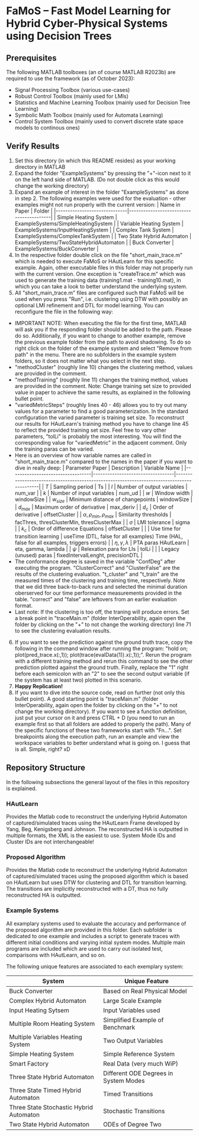 # FaMoS – Fast Model Learning for Hybrid Cyber-Physical Systems using Decision Trees

## Prerequisites

The following MATLAB toolboxes (an of course MATLAB R2023b) are required to use the framework (as of October 2023):

- Signal Processing Toolbox (various use-cases)
- Robust Control Toolbox (mainly used for LMIs)
- Statistics and Machine Learning Toolbox (mainly used for Decision Tree Learning)
- Symbolic Math Toolbox (mainly used for Automata Learning)
- Control System Toolbox (mainly used to convert discrete state space models to continous ones)

## Verify Results

1. Set this directory (in which this README resides) as your working directory in MATLAB
2. Expand the folder "ExampleSystems" by pressing the "+"-icon next to it on the left hand side of MATLAB. (Do not double click as this would change the working directory)
3. Expand an example of interest in the folder "ExampleSystems" as done in step 2. The following examples were used for the evaluation - other examples might not run properly with the current version:
    | Name in Paper                | Folder                                  |
    |------------------------------|-----------------------------------------|
    | Simple Heating System        | ExampleSystems/SimpleHeatingSystem      |
    | Variable Heating System      | ExampleSystems/InputHeatingSystem       |
    | Complex Tank System          | ExampleSystems/ComplexTankSystem        |
    | Two State Hybrid Automaton   | ExampleSystems/TwoStateHybridAutomaton  |
    | Buck Converter               | ExampleSystems/BuckConverter            |
4. In the respective folder double click on the file "short_main_trace.m" which is needed to execute FaMoS or HAutLearn for this specific example. Again, other executable files in this folder may not properly run with the current version. One exception is "createTrace.m" which was used to generate the training data (training1.mat - training10.mat), in which you can take a look to better understand the underlying system.
5. All "short_main_trace.m" files are configured such that FaMoS will be used when you press "Run", i.e. clustering using DTW with possibly an optional LMI refinement and DTL for model learning. You can reconfigure the file in the following way:
- IMPORTANT NOTE: When executing the file for the first time, MATLAB will ask you if the responding folder should be added to the path. Please do so. Additionally, if you want to change to another example, remove the previous example folder from the path to avoid shadowing. To do so right click on the folder of the example system and select "Remove from path" in the menu. There are no subfolders in the example system folders, so it does not matter what you select in the next step.
- "methodCluster" (roughly line 10) changes the clustering method, values are provided in the comment.
- "methodTraining" (roughly line 11) changes the training method, values are provided in the comment. Note: Change training set size to provided value in paper to achieve the same results, as explained in the following bullet point.
- "variedMetricSteps" (roughly lines 40 - 46) allows you to try out many values for a parameter to find a good parameterization. In the standard configuration the varied parameter is training set size. To reconstruct our results for HAutLearn's training method you have to change line 45 to reflect the provided training set size. Feel free to vary other parameters, "tolLi" is probably the most interesting. You will find the corresponding value for "variedMetric" in the adjacent comment. Only the training paras can be varied.
- Here is an overview of how variable names are called in "short_main_trace.m" compared to the names in the paper if you want to dive in really deep:
    | Parameter Paper                  | Description                      | Variable Name                                                                             |
    |----------------------------------|----------------------------------|-------------------------------------------------------------------------------------------|
    | $T$                              | Sampling period                  | Ts                                                                                        |
    | $l$                              | Number of output variables       | num_var                                                                                   |
    | $k$                              | Number of input variables        | num_ud                                                                                    |
    | $w$                              | Window width                     | windowSize                                                                                |
    | $w_{size}$                       | Minimum distance of changepoints | windowSize                                                                                |
    | $d_{max}$                        | Maximum order of derivative      | max_deriv                                                                                 |
    | $d_{c}$                          | Order of derivative              | offsetCluster                                                                             |
    | $\alpha, \rho_{min}, \rho_{max}$ | Similarity thresholds            | facThres, thresClusterMin, thresClusterMax                                                |
    | $\sigma$                         | LMI tolerance                    | sigma                                                                                     |
    | $k_c$                            | Order of difference Equations    | offsetCluster                                                                             |
    |                                  | Use time for transition learning | useTime (DTL, false for all examples) Time (HAL, false for all examples, triggers errors) |
    | $\eta, \gamma, \lambda$          | PTA paras HAutLearn              | eta, gamma, lambda                                                                        |
    | $\psi$                           | Relexation para for LIs          | tolLi                                                                                     |
    |                                  | Legacy (unused) paras            | fixedIntervalLenght, precisionDTL                                                         |
- The conformance degree is saved in the variable "ConfDeg" after executing the program. "ClusterCorrect" and "ClusterFalse" are the results of the clustering evaluation. "t_cluster" and "t_train" are the measured times of the clustering and training time, respectively. Note that we did three back-to-back runs and selected the minimal duration oberserved for our time performance measurements provided in the table. "correct" and "false" are leftovers from an earlier evaluation format.
- Last note: If the clustering is too off, the traning will produce errors. Set a break point in "traceMain.m" (folder InterOperability, again open the folder by clicking on the "+" to not change the working directory) line 71 to see the clustering evaluation results.
6. If you want to see the prediction against the ground truth trace, copy the following in the command window after running the program: "hold on; plot(pred_trace.x(:,1)); plot(trace(evalData(1)).x(:,1));". Rerun the program with a different training method and rerun this command to see the other prediction plotted against the ground truth. Finally, replace the "1" right before each semicolon with an "2" to see the second output variable (if the system has at least two) plotted in this scenario.
7. **Happy Replication!** 
8. If you want to dive into the source code, read on further (not only this bullet point). A good starting point is "traceMain.m" (folder InterOperability, again open the folder by clicking on the "+" to not change the working directory). If you want to see a function definition, just put your cursor on it and press CTRL + D (you need to run an example first so that all folders are added to properly the path). Many of the specific functions of these two frameworks start with "Fn...". Set breakpoints along the execution path, run an example and view the workspace variables to better understand what is going on. I guess that is all. Simple, right? xD

## Repository Structure

In the following subsections the general layout of the files in this repository is explained.

### HAutLearn

Provides the Matlab code to reconstruct the underlying Hybrid Automaton of captured/simulated traces using the HAutLearn Frame developed by Yang, Beg, Kenigsberg and Johnson. The reconstructed HA is outputted in multiple formats, the XML is the easiest to use. System Mode IDs and Cluster IDs are not interchangeable!

### Proposed Algorithm

Provides the Matlab code to reconstruct the underlying Hybrid Automaton of captured/simulated traces using the proposed algorithm which is based on HAutLearn but uses DTW for clustering and DTL for transition learning. The transitions are implicitly reconstructed with a DT, thus no fully reconstructed HA is outputted.

### Example Systems

All examplary systems used to evaluate the accuracy and performance of the proposed algorithm are provided in this folder. Each subfolder is dedicated to one example and includes a script to generate traces with different initial conditions and varying initial system modes. Multiple main programs are included which are used to carry out isolated test, comparisons with HAutLearn, and so on.

The following unique features are associated to each exemplary system:

| System                                  | Unique Feature                        |
|-----------------------------------------|---------------------------------------|
| Buck Converter                          | Based on Real Physical Model          |
| Complex Hybrid Automaton                | Large Scale Example                   |
| Input Heating Sytsem                    | Input Variables used                  |
| Multiple Room Heating System            | Simplified Example of Benchmark       |
| Multiple Variables Heating System       | Two Output Variables                  |
| Simple Heating System                   | Simple Reference System               |
| Smart Factory                           | Real Data (very much WiP)             |
| Three State Hybrid Automaton            | Different ODE Degrees in System Modes |
| Three State Timed Hybrid Automaton      | Timed Transitions                     |
| Three State Stochastic Hybrid Automaton | Stochastic Transitions                |
| Two State Hybrid Automaton              | ODEs of Degree Two                    |


